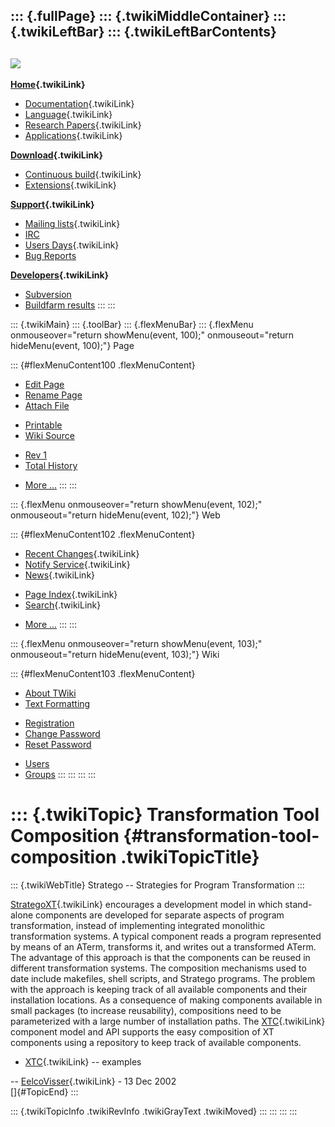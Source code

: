 ::: {.fullPage}
::: {.twikiMiddleContainer}
::: {.twikiLeftBar}
::: {.twikiLeftBarContents}
  ----------------------------------------------------------------------------------
  [![](../pub/Stratego/StrategoLogo/StrategoLogoTextlessWhite-100px.png)](WebHome)
  ----------------------------------------------------------------------------------

**[Home](WebHome){.twikiLink}**

-   [Documentation](StrategoDocumentation){.twikiLink}
-   [Language](StrategoLanguage){.twikiLink}
-   [Research Papers](StrategoPublications){.twikiLink}
-   [Applications](StrategoApplication){.twikiLink}

**[Download](StrategoDownload){.twikiLink}**

-   [Continuous build](ContinuousBuild){.twikiLink}
-   [Extensions](AdditionalPackageDownload){.twikiLink}

**[Support](StrategoSupport){.twikiLink}**

-   [Mailing lists](MailingList){.twikiLink}
-   [IRC](irc://irc.freenode.net/#stratego)
-   [Users Days](StrategoUsersDay){.twikiLink}
-   [Bug Reports](http://yellowgrass.org/project/StrategoXT)

**[Developers](StrategoDev){.twikiLink}**

-   [Subversion](https://svn.strategoxt.org/repos/StrategoXT/strategoxt/trunk)
-   [Buildfarm
    results](http://hydra.nixos.org/jobset/strategoxt/strategoxt-release/all)
:::
:::

::: {.twikiMain}
::: {.toolBar}
::: {.flexMenuBar}
::: {.flexMenu onmouseover="return showMenu(event, 100);" onmouseout="return hideMenu(event, 100);"}
Page

::: {#flexMenuContent100 .flexMenuContent}
-   [Edit
    Page](http://www.program-transformation.org/edit/Stratego/TransformationToolComposition?t=1536825556)
-   [Rename
    Page](http://www.program-transformation.org/rename/Stratego/TransformationToolComposition)
-   [Attach
    File](http://www.program-transformation.org/attach/Stratego/TransformationToolComposition)

<!-- -->

-   [Printable](http://www.program-transformation.org/view/Stratego/TransformationToolComposition?skin=print.pattern)
-   [Wiki
    Source](http://www.program-transformation.org/view/Stratego/TransformationToolComposition?skin=text&raw=on&contenttype=text/plain)

<!-- -->

-   [Rev
    1](http://www.program-transformation.org/view/Stratego/TransformationToolComposition?rev=1.1)
-   [Total
    History](http://www.program-transformation.org/rdiff/Stratego/TransformationToolComposition)

<!-- -->

-   [More
    \...](http://www.program-transformation.org/oops/Stratego/TransformationToolComposition?template=oopsmore&param1=1.1&param2=1.1)
:::
:::

::: {.flexMenu onmouseover="return showMenu(event, 102);" onmouseout="return hideMenu(event, 102);"}
Web

::: {#flexMenuContent102 .flexMenuContent}
-   [Recent Changes](WebChanges){.twikiLink}
-   [Notify Service](WebNotify){.twikiLink}
-   [News](WebNews){.twikiLink}

<!-- -->

-   [Page Index](WebIndex){.twikiLink}
-   [Search](WebSearch){.twikiLink}

<!-- -->

-   [More
    \...](http://www.program-transformation.org/oops/Stratego/TransformationToolComposition?template=oopsmore&param1=1.1&param2=1.1)
:::
:::

::: {.flexMenu onmouseover="return showMenu(event, 103);" onmouseout="return hideMenu(event, 103);"}
Wiki

::: {#flexMenuContent103 .flexMenuContent}
-   [About
    TWiki](http://www.program-transformation.org/view/TWiki/WebHome)
-   [Text
    Formatting](http://www.program-transformation.org/view/TWiki/TextFormattingRules)

<!-- -->

-   [Registration](http://www.program-transformation.org/view/TWiki/TWikiRegistration)
-   [Change
    Password](http://www.program-transformation.org/view/TWiki/ChangePassword)
-   [Reset
    Password](http://www.program-transformation.org/view/TWiki/ResetPassword)

<!-- -->

-   [Users](http://www.program-transformation.org/view/Main/TWikiUsers)
-   [Groups](http://www.program-transformation.org/view/Main/TWikiGroups)
:::
:::
:::
:::

::: {.twikiTopic}
Transformation Tool Composition {#transformation-tool-composition .twikiTopicTitle}
===============================

::: {.twikiWebTitle}
Stratego \-- Strategies for Program Transformation
:::

[StrategoXT](StrategoXT){.twikiLink} encourages a development model in
which stand-alone components are developed for separate aspects of
program transformation, instead of implementing integrated monolithic
transformation systems. A typical component reads a program represented
by means of an ATerm, transforms it, and writes out a transformed ATerm.
The advantage of this approach is that the components can be reused in
different transformation systems. The composition mechanisms used to
date include makefiles, shell scripts, and Stratego programs. The
problem with the approach is keeping track of all available components
and their installation locations. As a consequence of making components
available in small packages (to increase reusability), compositions need
to be parameterized with a large number of installation paths. The
[XTC](XTC){.twikiLink} component model and API supports the easy
composition of XT components using a repository to keep track of
available components.

-   [XTC](XTC){.twikiLink} \-- examples

\-- [EelcoVisser](../Main/EelcoVisser){.twikiLink} - 13 Dec 2002\
[]{#TopicEnd}
:::

::: {.twikiTopicInfo .twikiRevInfo .twikiGrayText .twikiMoved}
:::
:::
:::
:::
